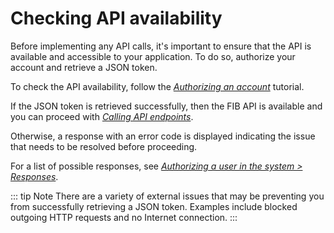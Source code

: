 # Checking API availability

Before implementing any API calls, it's important to ensure that the API is available and accessible to your application. To do so, authorize your account and retrieve a JSON token.

To check the API availability, follow the [*Authorizing an account*](../Tutorials/Authorizing_an_account.md) tutorial.

If the JSON token is retrieved successfully, then the FIB API is available and you can proceed with *[Calling API endpoints](../Getting_started/Calling_API_endpoints.md)*.

Otherwise, a response with an error code is displayed indicating the issue that needs to be resolved before proceeding.

For a list of possible responses, see [*Authorizing a user in the system > Responses*](../API_Specification/auth-controller/Authorizing_a_user_in_the_system.md).

::: tip Note
There are a variety of external issues that may be preventing you from successfully retrieving a JSON token. Examples include blocked outgoing HTTP requests and no Internet connection.
:::
